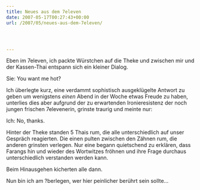 ```yaml
---
title: Neues aus dem 7eleven
date: 2007-05-17T00:27:43+00:00
url: /2007/05/neues-aus-dem-7eleven/




---
```

Eben im 7eleven, ich packte Würstchen auf die Theke und zwischen mir und der Kassen-Thai entspann sich ein kleiner Dialog.

Sie: You want me hot?

Ich überlegte kurz, eine verdammt sophistisch ausgeklügelte Antwort zu geben um wenigstens _einen_ Abend in der Woche etwas Freude zu haben, unterlies dies aber aufgrund der zu erwartenden Ironieresistenz der noch jungen frischen 7elevenerin, grinste traurig und meinte nur:

Ich: No, thanks.

Hinter der Theke standen 5 Thais rum, die alle unterschiedlich auf unser Gespräch reagierten. Die einen pulten zwischen den Zähnen rum, die anderen grinsten verlegen. Nur eine begann quietschend zu erklären, dass Farangs hin und wieder des Wortwitzes fröhnen und ihre Frage durchaus unterschiedlich verstanden werden kann.

Beim Hinausgehen kicherten alle dann.

Nun bin ich am ?berlegen, wer hier peinlicher berührt sein sollte...
